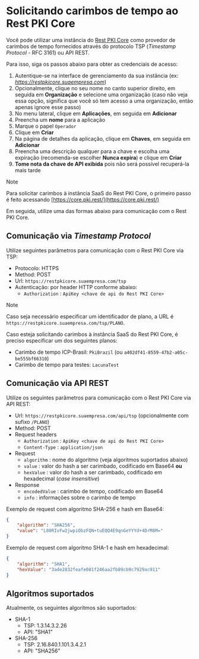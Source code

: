 ﻿# Solicitando carimbos de tempo ao Rest PKI Core

Você pode utilizar uma instância do [Rest PKI Core](index.md) como provedor de carimbos de tempo
fornecidos através do protocolo TSP (*Timestamp Protocol* - RFC 3161) ou API REST.

Para isso, siga os passos abaixo para obter as credenciais de acesso:

1. Autentique-se na interface de gerenciamento da sua instância (ex: *https://restpkicore.suaempresa.com*)
1. Opcionalmente, clique no seu nome no canto superior direito, em seguida em **Organização** e selecione uma organização (caso não veja essa opção, significa que você só tem acesso a uma organização, então apenas ignore esse passo)
1. No menu lateral, clique em **Aplicações**, em seguida em **Adicionar**
1. Preencha um **nome** para a aplicação
1. Marque o papel `Operador`
1. Clique em **Criar**
1. Na página de detalhes da aplicação, clique em **Chaves**, em seguida em **Adicionar**
1. Preencha uma descrição qualquer para a chave e escolha uma expiração (recomenda-se escolher **Nunca expira**) e clique em **Criar**
1. **Tome nota da chave de API exibida** pois não será possível recuperá-la mais tarde

> [!NOTE]
> Para solicitar carimbos à instância SaaS do Rest PKI Core, o primeiro passo é feito acessando [https://core.pki.rest/](https://core.pki.rest/)

Em seguida, utilize uma das formas abaixo para comunicação com o Rest PKI Core.

## Comunicação via *Timestamp Protocol*

Utilize seguintes parâmetros para comunicação com o Rest PKI Core via TSP:

* Protocolo: HTTPS
* Method: POST
* Url: `https://restpkicore.suaempresa.com/tsp`
* Autenticação: por header HTTP conforme abaixo:
  * `Authorization` : `ApiKey <chave de api do Rest PKI Core>`

> [!NOTE]
> Caso seja necessário especificar um identificador de plano, a URL é `https://restpkicore.suaempresa.com/tsp/PLANO`.

Caso esteja solicitando carimbos à instância SaaS do Rest PKI Core, é preciso especificar um dos seguintes planos:

* Carimbo de tempo ICP-Brasil: `PkiBrazil` (ou `a402df41-8559-47b2-a05c-be555bf66310`)
* Carimbo de tempo para testes: `LacunaTest`

## Comunicação via API REST

Utilize os seguintes parâmetros para comunicação com o Rest PKI Core via API REST:

* Url: `https://restpkicore.suaempresa.com/api/tsp` (opcionalmente com sufixo `/PLANO`)
* Method: POST
* Request headers
  * `Authorization` : `ApiKey <chave de api do Rest PKI Core>`
  * `Content-Type` : `application/json`
* Request
  * `algorithm` : nome do algoritmo (veja algoritmos suportados abaixo)
  * `value` : valor do hash a ser carimbado, codificado em Base64 **ou**
  * `hexValue` : valor do hash a ser carimbado, codificado em hexadecimal (*case insensitive*)
* Response
  * `encodedValue` : carimbo de tempo, codificado em Base64
  * `info` : informações sobre o carimbo de tempo

Exemplo de request com algoritmo SHA-256 e hash em Base64:

```json
{
	"algorithm": "SHA256",
	"value": "L80RIvFw2jwpiObzFQN+tuEQQ4E9qnGeYYYd+4DrM8M="
}
```

Exemplo de request com algoritmo SHA-1 e hash em hexadecimal:

```json
{
	"algorithm": "SHA1",
	"hexValue": "3ade2832feafe081f246aa2fb89cb9c7929ac911"
}
```

## Algoritmos suportados

Atualmente, os seguintes algoritmos são suportados:

* SHA-1
  * TSP: 1.3.14.3.2.26
  * API: "SHA1"
* SHA-256
  * TSP: 2.16.840.1.101.3.4.2.1
  * API: "SHA256"
